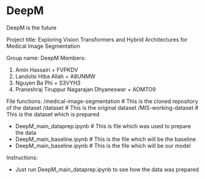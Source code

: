 # DeepM
DeepM is the future




Project title: Exploring Vision Transformers and Hybrid Architectures for Medical Image Segmentation

Group name: DeepM
Members:
1. Amin Hassairi + FVPKDV
2. Landolsi Hiba Allah + A8UNMW
3. Nguyen Ba Phi + S3VYH3
4. Praneshraj Tiruppur Nagarajan Dhyaneswar + AOMTO9



File functions:
/medical-image-segmentation         # This is the cloned repository of the dataset
    /dataset                        # This is the original dataset
    /MIS-working-dataset            # This is the dataset which is prepared

- DeepM_main_dataprep.ipynb         # This is file which was used to prepare the data
- DeepM_main_baseline.ipynb         # This is the file which will be the baseline
- DeepM_main_baseline.ipynb         # This is the file which will be our model



Instructions:
- Just run DeepM_main_dataprep.ipynb to see how the data was prepared
